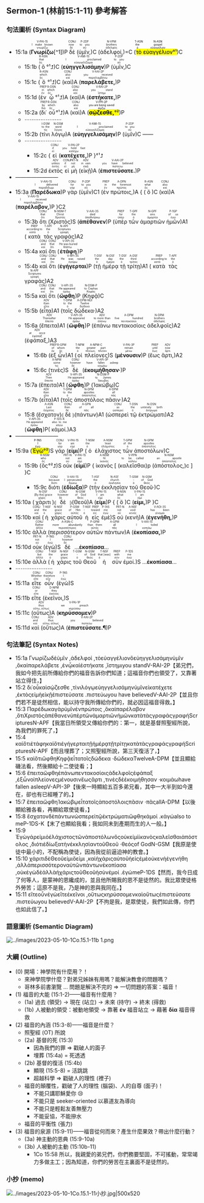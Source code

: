 ## Sermon-1 (林前15:1-11) 參考解答

### 句法圖析 (Syntax Diagram)

- 15:1a (<RUBY><ruby><ruby><strong>Γνωρίζω</strong><rt>γνωρίζω</rt></ruby><rt>I make known</rt></ruby><rt>V-PAI-1S</rt></RUBY>[^1])P <RUBY><ruby><ruby>δὲ<rt>δέ</rt></ruby><rt>now</rt></ruby><rt>CONJ</rt></RUBY> (<RUBY><ruby><ruby>ὑμῖν,<rt>σύ</rt></ruby><rt>to you</rt></ruby><rt>P-2DP</rt></RUBY>)C (<RUBY><ruby><ruby>ἀδελφοί,<rt>ἀδελφός</rt></ruby><rt>brothers</rt></ruby><rt>N-VPM</rt></RUBY>)=C (<mark><RUBY><ruby><ruby>τὸ<rt>ὁ</rt></ruby><rt>the</rt></ruby><rt>T-ASN</rt></RUBY> <RUBY><ruby><ruby>εὐαγγέλιον<rt>εὐαγγέλιον</rt></ruby><rt>gospel</rt></ruby><rt>N-ASN</rt></RUBY>°¹</mark>)C
	- 15:1b (<RUBY><ruby><ruby>ὃ<rt>ὅς</rt></ruby><rt>that</rt></ruby><rt>R-ASN</rt></RUBY>°¹⮥)C (<RUBY><ruby><ruby><strong>εὐηγγελισάμην</strong><rt>εὐαγγελίζομαι</rt></ruby><rt>I proclaimed</rt></ruby><rt>V-AMI-1S</rt></RUBY>)P (<RUBY><ruby><ruby>ὑμῖν,<rt>σύ</rt></ruby><rt>to you</rt></ruby><rt>P-2DP</rt></RUBY>)C 
	- 15:1c (<RUBY><ruby><ruby>ὃ<rt>ὅς</rt></ruby><rt>which</rt></ruby><rt>R-ASN</rt></RUBY>°¹⮥)C (<RUBY><ruby><ruby>καὶ<rt>καί</rt></ruby><rt>also</rt></ruby><rt>CONJ</rt></RUBY>)A (<RUBY><ruby><ruby><strong>παρελάβετε,</strong><rt>παραλαμβάνω</rt></ruby><rt>you received</rt></ruby><rt>V-AAI-2P</rt></RUBY>)P 
	- 15:1d (<RUBY><ruby><ruby>ἐν<rt>ἐν</rt></ruby><rt>in</rt></ruby><rt>PREP</rt></RUBY> <RUBY><ruby><ruby>ᾧ<rt>ὅς</rt></ruby><rt>which</rt></ruby><rt>R-DSN</rt></RUBY>°¹⮥)A (<RUBY><ruby><ruby>καὶ<rt>καί</rt></ruby><rt>also</rt></ruby><rt>CONJ</rt></RUBY>)A (<RUBY><ruby><ruby><strong>ἑστήκατε,</strong><rt>ἵστημι</rt></ruby><rt>you stand</rt></ruby><rt>V-RAI-2P</rt></RUBY>)P 
	- 15:2a (<RUBY><ruby><ruby>δι᾽<rt>διά</rt></ruby><rt>by</rt></ruby><rt>PREP</rt></RUBY> <RUBY><ruby><ruby>οὗ<rt>ὅς</rt></ruby><rt>which</rt></ruby><rt>R-GSN</rt></RUBY>°¹⮥)A (<RUBY><ruby><ruby>καὶ<rt>καί</rt></ruby><rt>also</rt></ruby><rt>CONJ</rt></RUBY>)A (<mark><RUBY><ruby><ruby><strong>σῴζεσθε,</strong><rt>σῴζω</rt></ruby><rt>you are being saved</rt></ruby><rt>V-PPI-2P</rt></RUBY>°²</mark>)P 
	- ⋯⋯⋯⋯⋯⋯⋯
	- 15:2b (<RUBY><ruby><ruby>τίνι<rt>τίς</rt></ruby><rt>to the</rt></ruby><rt>I-DSM</rt></RUBY> <RUBY><ruby><ruby>λόγῳ<rt>λόγος</rt></ruby><rt>word</rt></ruby><rt>N-DSM</rt></RUBY>)A (<RUBY><ruby><ruby><strong>εὐηγγελισάμην</strong><rt>εὐαγγελίζομαι</rt></ruby><rt>I proclaimed</rt></ruby><rt>V-AMI-1S</rt></RUBY>)P (<RUBY><ruby><ruby>ὑμῖν<rt>σύ</rt></ruby><rt>to you</rt></ruby><rt>P-2DP</rt></RUBY>)C ——
	- ⋯⋯⋯⋯⋯⋯⋯
		- 15:2c { <RUBY><ruby><ruby>εἰ<rt>εἰ</rt></ruby><rt>if</rt></ruby><rt>CONJ</rt></RUBY> (<RUBY><ruby><ruby><strong>κατέχετε,</strong><rt>κατέχω</rt></ruby><rt>you hold fast</rt></ruby><rt>V-PAI-2P</rt></RUBY>)P }°¹⮥
		- 15:2d <RUBY><ruby><ruby>ἐκτὸς<rt>ἐκτός</rt></ruby><rt>unless</rt></ruby><rt>ADV</rt></RUBY> <RUBY><ruby><ruby>εἰ<rt>εἰ</rt></ruby><rt>if</rt></ruby><rt>CONJ</rt></RUBY> <RUBY><ruby><ruby>μὴ<rt>μή</rt></ruby><rt>not</rt></ruby><rt>PRT-N</rt></RUBY> (<RUBY><ruby><ruby>εἰκῇ<rt>εἰκῇ</rt></ruby><rt>in vain</rt></ruby><rt>ADV</rt></RUBY>)A (<RUBY><ruby><ruby><strong>ἐπιστεύσατε.</strong><rt>πιστεύω</rt></ruby><rt>you have believed</rt></ruby><rt>V-AAI-2P</rt></RUBY>)P 
- ————————
- 15:3a (<RUBY><ruby><ruby><strong>Παρέδωκα</strong><rt>παραδίδωμι</rt></ruby><rt>I delivered</rt></ruby><rt>V-AAI-1S</rt></RUBY>)P <RUBY><ruby><ruby>γὰρ<rt>γάρ</rt></ruby><rt>for</rt></ruby><rt>CONJ</rt></RUBY> (<RUBY><ruby><ruby>ὑμῖν<rt>σύ</rt></ruby><rt>to you</rt></ruby><rt>P-2DP</rt></RUBY>)C1 (<RUBY><ruby><ruby>ἐν<rt>ἐν</rt></ruby><rt>in</rt></ruby><rt>PREP</rt></RUBY> <RUBY><ruby><ruby>πρώτοις,<rt>πρῶτος</rt></ruby><rt>the foremost</rt></ruby><rt>A-DPN</rt></RUBY>)A { (<RUBY><ruby><ruby>ὃ<rt>ὅς</rt></ruby><rt>what</rt></ruby><rt>R-ASN</rt></RUBY>)C (<RUBY><ruby><ruby>καὶ<rt>καί</rt></ruby><rt>also</rt></ruby><rt>CONJ</rt></RUBY>)A (<RUBY><ruby><ruby><strong>παρέλαβον,</strong><rt>παραλαμβάνω</rt></ruby><rt>I received</rt></ruby><rt>V-AAI-1S</rt></RUBY>)P }C2
	- 15:3b <RUBY><ruby><ruby>ὅτι<rt>ὅτι</rt></ruby><rt>that</rt></ruby><rt>CONJ</rt></RUBY> (<RUBY><ruby><ruby>Χριστὸς<rt>Χριστός</rt></ruby><rt>Christ</rt></ruby><rt>N-NSM-T</rt></RUBY>)S (<RUBY><ruby><ruby><strong>ἀπέθανεν</strong><rt>ἀποθνήσκω</rt></ruby><rt>died</rt></ruby><rt>V-AAI-3S</rt></RUBY>)P (<RUBY><ruby><ruby>ὑπὲρ<rt>ὑπέρ</rt></ruby><rt>for</rt></ruby><rt>PREP</rt></RUBY> <RUBY><ruby><ruby>τῶν<rt>ὁ</rt></ruby><rt>the</rt></ruby><rt>T-GPF</rt></RUBY> <RUBY><ruby><ruby>ἁμαρτιῶν<rt>ἁμαρτία</rt></ruby><rt>sins</rt></ruby><rt>N-GPF</rt></RUBY> <RUBY><ruby><ruby>ἡμῶν<rt>ἐγώ</rt></ruby><rt>of us</rt></ruby><rt>P-1GP</rt></RUBY>)A1 (<RUBY><ruby><ruby>κατὰ<rt>κατά</rt></ruby><rt>according to</rt></ruby><rt>PREP</rt></RUBY> <RUBY><ruby><ruby>τὰς<rt>ὁ</rt></ruby><rt>the</rt></ruby><rt>T-APF</rt></RUBY> <RUBY><ruby><ruby>γραφάς<rt>γραφή</rt></ruby><rt>Scriptures</rt></ruby><rt>N-APF</rt></RUBY>)A2 
	- 15:4a <RUBY><ruby><ruby>καὶ<rt>καί</rt></ruby><rt>and</rt></ruby><rt>CONJ</rt></RUBY> <RUBY><ruby><ruby>ὅτι<rt>ὅτι</rt></ruby><rt>that</rt></ruby><rt>CONJ</rt></RUBY> (<RUBY><ruby><ruby><strong>ἐτάφη</strong><rt>θάπτω</rt></ruby><rt>He was buried</rt></ruby><rt>V-API-3S</rt></RUBY>)P
	- 15:4b <RUBY><ruby><ruby>καὶ<rt>καί</rt></ruby><rt>and</rt></ruby><rt>CONJ</rt></RUBY> <RUBY><ruby><ruby>ὅτι<rt>ὅτι</rt></ruby><rt>that</rt></ruby><rt>CONJ</rt></RUBY> (<RUBY><ruby><ruby><strong>ἐγήγερται</strong><rt>ἐγείρω</rt></ruby><rt>He was raised</rt></ruby><rt>V-RPI-3S</rt></RUBY>)P (<RUBY><ruby><ruby>τῇ<rt>ὁ</rt></ruby><rt>the</rt></ruby><rt>T-DSF</rt></RUBY> <RUBY><ruby><ruby>ἡμέρᾳ<rt>ἡμέρα</rt></ruby><rt>day</rt></ruby><rt>N-DSF</rt></RUBY> <RUBY><ruby><ruby>τῇ<rt>ὁ</rt></ruby><rt>the</rt></ruby><rt>T-DSF</rt></RUBY> <RUBY><ruby><ruby>τρίτῃ<rt>τρίτος</rt></ruby><rt>third</rt></ruby><rt>A-DSF</rt></RUBY>)A1 (<RUBY><ruby><ruby>κατὰ<rt>κατά</rt></ruby><rt>according to</rt></ruby><rt>PREP</rt></RUBY> <RUBY><ruby><ruby>τὰς<rt>ὁ</rt></ruby><rt>the</rt></ruby><rt>T-APF</rt></RUBY> <RUBY><ruby><ruby>γραφάς<rt>γραφή</rt></ruby><rt>Scriptures</rt></ruby><rt>N-APF</rt></RUBY>)A2 
	- 15:5a <RUBY><ruby><ruby>καὶ<rt>καί</rt></ruby><rt>and</rt></ruby><rt>CONJ</rt></RUBY> <RUBY><ruby><ruby>ὅτι<rt>ὅτι</rt></ruby><rt>that</rt></ruby><rt>CONJ</rt></RUBY> (<RUBY><ruby><ruby><strong>ὤφθη</strong><rt>ὁράω</rt></ruby><rt>He appeared</rt></ruby><rt>V-API-3S</rt></RUBY>)P (<RUBY><ruby><ruby>Κηφᾷ<rt>Κηφᾶς</rt></ruby><rt>to Cephas</rt></ruby><rt>N-DSM-P</rt></RUBY>)C 
	- 15:5b (<RUBY><ruby><ruby>εἶτα<rt>εἶτα</rt></ruby><rt>then</rt></ruby><rt>ADV</rt></RUBY>)A1 (<RUBY><ruby><ruby>τοῖς<rt>ὁ</rt></ruby><rt>to the</rt></ruby><rt>T-DPM</rt></RUBY> <RUBY><ruby><ruby>δώδεκα·<rt>δώδεκα</rt></ruby><rt>Twelve</rt></ruby><rt>A-DPM-NUI</rt></RUBY>)A2
	- 15:6a (<RUBY><ruby><ruby>ἔπειτα<rt>ἔπειτα</rt></ruby><rt>Thereafter</rt></ruby><rt>ADV</rt></RUBY>)A1 (<RUBY><ruby><ruby><strong>ὤφθη</strong><rt>ὁράω</rt></ruby><rt>He appeared</rt></ruby><rt>V-API-3S</rt></RUBY>)P (<RUBY><ruby><ruby>ἐπάνω<rt>ἐπάνω</rt></ruby><rt>to more than</rt></ruby><rt>ADV</rt></RUBY> <RUBY><ruby><ruby>πεντακοσίοις<rt>πεντακόσιοι</rt></ruby><rt>five hundred</rt></ruby><rt>A-DPM</rt></RUBY> <RUBY><ruby><ruby>ἀδελφοῖς<rt>ἀδελφός</rt></ruby><rt>brothers</rt></ruby><rt>N-DPM</rt></RUBY>)A2 (<RUBY><ruby><ruby>ἐφάπαξ,<rt>ἐφάπαξ</rt></ruby><rt>at once</rt></ruby><rt>ADV</rt></RUBY>)A3 
		- 15:6b (<RUBY><ruby><ruby>ἐξ<rt>ἐκ</rt></ruby><rt>of</rt></ruby><rt>PREP</rt></RUBY> <RUBY><ruby><ruby>ὧν<rt>ὅς</rt></ruby><rt>whom</rt></ruby><rt>R-GPM</rt></RUBY>)A1 (<RUBY><ruby><ruby>οἱ<rt>ὁ</rt></ruby><rt>the</rt></ruby><rt>T-NPM</rt></RUBY> <RUBY><ruby><ruby>πλείονες<rt>πλείων, πλεῖον</rt></ruby><rt>greater part</rt></ruby><rt>A-NPM-C</rt></RUBY>)S (<RUBY><ruby><ruby><strong>μένουσιν</strong><rt>μένω</rt></ruby><rt>remain</rt></ruby><rt>V-PAI-3P</rt></RUBY>)P (<RUBY><ruby><ruby>ἕως<rt>ἕως</rt></ruby><rt>until</rt></ruby><rt>PREP</rt></RUBY> <RUBY><ruby><ruby>ἄρτι,<rt>ἄρτι</rt></ruby><rt>now</rt></ruby><rt>ADV</rt></RUBY>)A2 
		- 15:6c (<RUBY><ruby><ruby>τινὲς<rt>τις</rt></ruby><rt>some</rt></ruby><rt>X-NPM</rt></RUBY>)S <RUBY><ruby><ruby>δὲ<rt>δέ</rt></ruby><rt>however</rt></ruby><rt>CONJ</rt></RUBY> (<RUBY><ruby><ruby><strong>ἐκοιμήθησαν·</strong><rt>κοιμάω</rt></ruby><rt>have fallen asleep</rt></ruby><rt>V-API-3P</rt></RUBY>)P 
	- 15:7a (<RUBY><ruby><ruby>ἔπειτα<rt>ἔπειτα</rt></ruby><rt>Then</rt></ruby><rt>ADV</rt></RUBY>)A1 (<RUBY><ruby><ruby><strong>ὤφθη</strong><rt>ὁράω</rt></ruby><rt>He appeared</rt></ruby><rt>V-API-3S</rt></RUBY>)P (<RUBY><ruby><ruby>Ἰακώβῳ<rt>Ἰάκωβος</rt></ruby><rt>to James</rt></ruby><rt>N-DSM-P</rt></RUBY>)C 
	- 15:7b (<RUBY><ruby><ruby>εἶτα<rt>εἶτα</rt></ruby><rt>then</rt></ruby><rt>ADV</rt></RUBY>)A1 (<RUBY><ruby><ruby>τοῖς<rt>ὁ</rt></ruby><rt>to the</rt></ruby><rt>T-DPM</rt></RUBY> <RUBY><ruby><ruby>ἀποστόλοις<rt>ἀπόστολος</rt></ruby><rt>apostles</rt></ruby><rt>N-DPM</rt></RUBY> <RUBY><ruby><ruby>πᾶσιν·<rt>πᾶς</rt></ruby><rt>all</rt></ruby><rt>A-DPM</rt></RUBY>)A2 
	- 15:8 (<RUBY><ruby><ruby>ἔσχατον<rt>ἔσχατος</rt></ruby><rt>Last</rt></ruby><rt>A-ASN</rt></RUBY>)⦇ <RUBY><ruby><ruby>δὲ<rt>δέ</rt></ruby><rt>then</rt></ruby><rt>CONJ</rt></RUBY> ⦈(<RUBY><ruby><ruby>πάντων<rt>πᾶς</rt></ruby><rt>of all</rt></ruby><rt>A-GPN</rt></RUBY>)A1 (<RUBY><ruby><ruby>ὡσπερεὶ<rt>ὡσπερεί</rt></ruby><rt>as</rt></ruby><rt>CONJ</rt></RUBY> <RUBY><ruby><ruby>τῷ<rt>ὁ</rt></ruby><rt>the</rt></ruby><rt>T-DSN</rt></RUBY> <RUBY><ruby><ruby>ἐκτρώματι<rt>ἔκτρωμα</rt></ruby><rt>untimely birth</rt></ruby><rt>N-DSN</rt></RUBY>)A2 (<RUBY><ruby><ruby><strong>ὤφθη</strong><rt>ὁράω</rt></ruby><rt>He appeared</rt></ruby><rt>V-API-3S</rt></RUBY>)P( <RUBY><ruby><ruby>κἀμοί.<rt>κἀγώ</rt></ruby><rt>also to me</rt></ruby><rt>P-1DS-K</rt></RUBY>)A3 
- ————————
- 15:9a (<mark><RUBY><ruby><ruby>Ἐγὼ<rt>ἐγώ</rt></ruby><rt>I</rt></ruby><rt>P-1NS</rt></RUBY>°²</mark>)S <RUBY><ruby><ruby>γάρ<rt>γάρ</rt></ruby><rt>for</rt></ruby><rt>CONJ</rt></RUBY> (<RUBY><ruby><ruby><strong>εἰμι</strong><rt>εἰμί</rt></ruby><rt>am</rt></ruby><rt>V-PAI-1S</rt></RUBY>)P (<RUBY><ruby><ruby>ὁ<rt>ὁ</rt></ruby><rt>the</rt></ruby><rt>T-NSM</rt></RUBY> <RUBY><ruby><ruby>ἐλάχιστος<rt>ἐλάχιστος</rt></ruby><rt>least</rt></ruby><rt>A-NSM</rt></RUBY> <RUBY><ruby><ruby>τῶν<rt>ὁ</rt></ruby><rt>of the</rt></ruby><rt>T-GPM</rt></RUBY> <RUBY><ruby><ruby>ἀποστόλων<rt>ἀπόστολος</rt></ruby><rt>apostles</rt></ruby><rt>N-GPM</rt></RUBY>)C 
	- 15:9b (<RUBY><ruby><ruby>ὃς<rt>ὅς</rt></ruby><rt>who</rt></ruby><rt>R-NSM</rt></RUBY>°²⮥)S <RUBY><ruby><ruby>οὐκ<rt>οὐ</rt></ruby><rt>not</rt></ruby><rt>PRT-N</rt></RUBY> (<RUBY><ruby><ruby><strong>εἰμὶ</strong><rt>εἰμί</rt></ruby><rt>am</rt></ruby><rt>V-PAI-1S</rt></RUBY>)P { <RUBY><ruby><ruby>ἱκανὸς<rt>ἱκανός</rt></ruby><rt>fit</rt></ruby><rt>A-NSM</rt></RUBY> [ (<RUBY><ruby><ruby>καλεῖσθαι<rt>καλέω</rt></ruby><rt>to be called</rt></ruby><rt>V-PPN</rt></RUBY>)p (<RUBY><ruby><ruby>ἀπόστολος,<rt>ἀπόστολος</rt></ruby><rt>an apostle</rt></ruby><rt>N-NSM</rt></RUBY>)c ] }C
		- 15:9c <RUBY><ruby><ruby>διότι<rt>διότι</rt></ruby><rt>because</rt></ruby><rt>CONJ</rt></RUBY> (<RUBY><ruby><ruby><strong>ἐδίωξα</strong><rt>διώκω</rt></ruby><rt>I persecuted</rt></ruby><rt>V-AAI-1S</rt></RUBY>)P (<RUBY><ruby><ruby>τὴν<rt>ὁ</rt></ruby><rt>the</rt></ruby><rt>T-ASF</rt></RUBY> <RUBY><ruby><ruby>ἐκκλησίαν<rt>ἐκκλησία</rt></ruby><rt>church</rt></ruby><rt>N-ASF</rt></RUBY> <RUBY><ruby><ruby>τοῦ<rt>ὁ</rt></ruby><rt>-</rt></ruby><rt>T-GSM</rt></RUBY> <RUBY><ruby><ruby>Θεοῦ·<rt>θεός</rt></ruby><rt>of God</rt></ruby><rt>N-GSM</rt></RUBY>)C 
- 15:10a (<RUBY><ruby><ruby>χάριτι<rt>χάρις</rt></ruby><rt>[By the] grace</rt></ruby><rt>N-DSF</rt></RUBY>)⦇ <RUBY><ruby><ruby>δὲ<rt>δέ</rt></ruby><rt>however</rt></ruby><rt>CONJ</rt></RUBY> ⦈(<RUBY><ruby><ruby>Θεοῦ<rt>θεός</rt></ruby><rt>of God</rt></ruby><rt>N-GSM</rt></RUBY>)A (<RUBY><ruby><ruby><strong>εἰμι</strong><rt>εἰμί</rt></ruby><rt>I am</rt></ruby><rt>V-PAI-1S</rt></RUBY>)P { (<RUBY><ruby><ruby>ὅ<rt>ὅς</rt></ruby><rt>what</rt></ruby><rt>R-NSN</rt></RUBY>)C (<RUBY><ruby><ruby><strong>εἰμι,</strong><rt>εἰμί</rt></ruby><rt>I am</rt></ruby><rt>V-PAI-1S</rt></RUBY>)P }C
- 15:10b <RUBY><ruby><ruby>καὶ<rt>καί</rt></ruby><rt>and</rt></ruby><rt>CONJ</rt></RUBY> (<RUBY><ruby><ruby>ἡ<rt>ὁ</rt></ruby><rt>the</rt></ruby><rt>T-NSF</rt></RUBY> <RUBY><ruby><ruby>χάρις<rt>χάρις</rt></ruby><rt>grace</rt></ruby><rt>N-NSF</rt></RUBY> <RUBY><ruby><ruby>αὐτοῦ<rt>αὐτός</rt></ruby><rt>of Him</rt></ruby><rt>P-GSM</rt></RUBY> <RUBY><ruby><ruby>ἡ<rt>ὁ</rt></ruby><rt>-</rt></ruby><rt>T-NSF</rt></RUBY> <RUBY><ruby><ruby>εἰς<rt>εἰς</rt></ruby><rt>toward</rt></ruby><rt>PREP</rt></RUBY> <RUBY><ruby><ruby>ἐμὲ<rt>ἐγώ</rt></ruby><rt>me</rt></ruby><rt>P-1AS</rt></RUBY>)S <RUBY><ruby><ruby>οὐ<rt>οὐ</rt></ruby><rt>not</rt></ruby><rt>PRT-N</rt></RUBY> (<RUBY><ruby><ruby>κενὴ<rt>κενός</rt></ruby><rt>void</rt></ruby><rt>A-NSF</rt></RUBY>)A (<RUBY><ruby><ruby><strong>ἐγενήθη,</strong><rt>γίνομαι</rt></ruby><rt>has been</rt></ruby><rt>V-AOI-3S</rt></RUBY>)P
- 15:10c <RUBY><ruby><ruby>ἀλλὰ<rt>ἀλλά</rt></ruby><rt>Rather</rt></ruby><rt>CONJ</rt></RUBY> (<RUBY><ruby><ruby>περισσότερον<rt>περισσότερος</rt></ruby><rt>more abundantly</rt></ruby><rt>A-ASN-C</rt></RUBY> <RUBY><ruby><ruby>αὐτῶν<rt>αὐτός</rt></ruby><rt>than them</rt></ruby><rt>P-GPM</rt></RUBY> <RUBY><ruby><ruby>πάντων<rt>πᾶς</rt></ruby><rt>all</rt></ruby><rt>A-GPM</rt></RUBY>)A (<RUBY><ruby><ruby><strong>ἐκοπίασα,</strong><rt>κοπιάω</rt></ruby><rt>I toiled</rt></ruby><rt>V-AAI-1S</rt></RUBY>)P 
- 15:10d <RUBY><ruby><ruby>οὐκ<rt>οὐ</rt></ruby><rt>not</rt></ruby><rt>PRT-N</rt></RUBY> (<RUBY><ruby><ruby>ἐγὼ<rt>ἐγώ</rt></ruby><rt>I</rt></ruby><rt>P-1NS</rt></RUBY>)S <RUBY><ruby><ruby>δὲ<rt>δέ</rt></ruby><rt>however</rt></ruby><rt>CONJ</rt></RUBY> ...**ἐκοπίασα**...
- 15:10e <RUBY><ruby><ruby>ἀλλὰ<rt>ἀλλά</rt></ruby><rt>but</rt></ruby><rt>CONJ</rt></RUBY> (<RUBY><ruby><ruby>ἡ<rt>ὁ</rt></ruby><rt>the</rt></ruby><rt>T-NSF</rt></RUBY> <RUBY><ruby><ruby>χάρις<rt>χάρις</rt></ruby><rt>grace</rt></ruby><rt>N-NSF</rt></RUBY> <RUBY><ruby><ruby>τοῦ<rt>ὁ</rt></ruby><rt>-</rt></ruby><rt>T-GSM</rt></RUBY> <RUBY><ruby><ruby>Θεοῦ<rt>θεός</rt></ruby><rt>of God</rt></ruby><rt>N-GSM</rt></RUBY> <RUBY><ruby><ruby>ἡ<rt>ὁ</rt></ruby><rt>that [was]</rt></ruby><rt>T-NSF</rt></RUBY> <RUBY><ruby><ruby>σὺν<rt>σύν</rt></ruby><rt>with</rt></ruby><rt>PREP</rt></RUBY> <RUBY><ruby><ruby>ἐμοί.<rt>ἐγώ</rt></ruby><rt>me</rt></ruby><rt>P-1DS</rt></RUBY>)S ...**ἐκοπίασα**...
- ⋯⋯⋯⋯⋯⋯⋯
- 15:11a <RUBY><ruby><ruby>εἴτε<rt>εἴτε</rt></ruby><rt>Whether</rt></ruby><rt>CONJ</rt></RUBY> <RUBY><ruby><ruby>οὖν<rt>οὖν</rt></ruby><rt>therefore</rt></ruby><rt>CONJ</rt></RUBY> (<RUBY><ruby><ruby>ἐγὼ<rt>ἐγώ</rt></ruby><rt>I</rt></ruby><rt>P-1NS</rt></RUBY>)S
- 15:11b <RUBY><ruby><ruby>εἴτε<rt>εἴτε</rt></ruby><rt>or</rt></ruby><rt>CONJ</rt></RUBY> (<RUBY><ruby><ruby>ἐκεῖνοι,<rt>ἐκεῖνος</rt></ruby><rt>they</rt></ruby><rt>D-NPM</rt></RUBY>)S 
- 15:11c (<RUBY><ruby><ruby>οὕτως<rt>οὕτω, οὕτως</rt></ruby><rt>thus</rt></ruby><rt>ADV</rt></RUBY>)A (<RUBY><ruby><ruby><strong>κηρύσσομεν</strong><rt>κηρύσσω</rt></ruby><rt>we preach</rt></ruby><rt>V-PAI-1P</rt></RUBY>)P
- 15:11d <RUBY><ruby><ruby>καὶ<rt>καί</rt></ruby><rt>and</rt></ruby><rt>CONJ</rt></RUBY> (<RUBY><ruby><ruby>οὕτως<rt>οὕτω, οὕτως</rt></ruby><rt>thus</rt></ruby><rt>ADV</rt></RUBY>)A (<RUBY><ruby><ruby><strong>ἐπιστεύσατε.¶</strong><rt>πιστεύω</rt></ruby><rt>you believed</rt></ruby><rt>V-AAI-2P</rt></RUBY>)P

### 句法筆記 (Syntax Notes)

- 15:1a Γνωρίζωδὲὑμῖν ,ἀδελφοί ,τὸεὐαγγέλιονὃεὐηγγελισάμηνὑμῖν ,ὃκαὶπαρελάβετε ,ἐνᾧκαὶἑστήκατε ,ἵστημιyou standV-RAI-2P【弟兄們，我如今把先前所傳給你們的福音告訴你們知道；這福音你們也領受了，又靠著站立得住，】 
- 15:2 δι᾽οὗκαὶσῴζεσθε ,τίνιλόγῳεὐηγγελισάμηνὑμῖνεἰκατέχετε ,ἐκτὸςεἰμὴεἰκῇἐπιστεύσατε .πιστεύωyou have believedV-AAI-2P【並且你們若不是徒然相信，能以持守我所傳給你們的，就必因這福音得救。】 
- 15:3 Παρέδωκαγὰρὑμῖνἐνπρώτοις ,ὃκαὶπαρέλαβον ,ὅτιΧριστὸςἀπέθανενὑπὲρτῶνἁμαρτιῶνἡμῶνκατὰτὰςγραφάςγραφήScripturesN-APF【我當日所領受又傳給你們的：第一，就是基督照聖經所說，為我們的罪死了，】 
- 15:4 καὶὅτιἐτάφηκαὶὅτιἐγήγερταιτῇἡμέρᾳτῇτρίτῃκατὰτὰςγραφάςγραφήScripturesN-APF【而且埋葬了；又照聖經所說，第三天復活了，】 
- 15:5 καὶὅτιὤφθηΚηφᾷεἶτατοῖςδώδεκα ·δώδεκαTwelveA-DPM【並且顯給磯法看，然後顯給十二使徒看；】 
- 15:6 ἔπειταὤφθηἐπάνωπεντακοσίοιςἀδελφοῖςἐφάπαξ ,ἐξὧνοἱπλείονεςμένουσινἕωςἄρτι ,τινὲςδὲἐκοιμήθησαν ·κοιμάωhave fallen asleepV-API-3P【後來一時顯給五百多弟兄看，其中一大半到如今還在，卻也有已經睡了的。】 
- 15:7 ἔπειταὤφθηἸακώβῳεἶτατοῖςἀποστόλοιςπᾶσιν ·πᾶςallA-DPM【以後顯給雅各看，再顯給眾使徒看，】 
- 15:8 ἔσχατονδὲπάντωνὡσπερεὶτῷἐκτρώματιὤφθηκἀμοί .κἀγώalso to meP-1DS-K【末了也顯給我看；我如同未到產期而生的人一般。】 
- 15:9 Ἐγὼγάρεἰμιὁἐλάχιστοςτῶνἀποστόλωνὃςοὐκεἰμὶἱκανὸςκαλεῖσθαιἀπόστολος ,διότιἐδίωξατὴνἐκκλησίαντοῦΘεοῦ ·θεόςof GodN-GSM【我原是使徒中最小的，不配稱為使徒，因為我從前逼迫神的教會。】 
- 15:10 χάριτιδὲΘεοῦεἰμιὅεἰμι ,καὶἡχάριςαὐτοῦἡεἰςἐμὲοὐκενὴἐγενήθη ,ἀλλὰπερισσότεροναὐτῶνπάντωνἐκοπίασα ,οὐκἐγὼδὲἀλλὰἡχάριςτοῦΘεοῦἡσὺνἐμοί .ἐγώmeP-1DS【然而，我今日成了何等人，是蒙神的恩纔成的，並且他所賜我的恩不是徒然的。我比眾使徒格外勞苦；這原不是我，乃是神的恩與我同在。】 
- 15:11 εἴτεοὖνἐγὼεἴτεἐκεῖνοι ,οὕτωςκηρύσσομενκαὶοὕτωςἐπιστεύσατε .πιστεύωyou believedV-AAI-2P【不拘是我，是眾使徒，我們如此傳，你們也如此信了。】 

### 語意圖析 (Semantic Diagram)


![../images/2023-05-10-1Co.15.1-11b 1.png](../images/2023-05-10-1Co.15.1-11b%201.png)


### 大綱 (Outline)

- (0) 開場：神學院有什麼用？！
	- 來神學院學什麼？對弟兄姊妹有用嗎？能解決教會的問題嗎？
	- 哥林多前書瀏覽 ... 問題是解決不完的 ⇒ 一切問題的答案：福音！
- (1)  福音的大能 (15:1-2)——福音有什麼用？ 
	- (1a) 過去 (領受) → 現在 (站立) → 未來 (持守) → 終末 (得救)
	- (1b) 人被動的領受：被動地領受  →  靠著 **ἐν** 福音站立  →  藉著 **δία** 福音得救
- (2)  福音的內涵  (15:3-8)——福音是什麼？
	- 照聖經 (OT) 所說
	- (2a) 基督的死 (15:3)
		- 因為我們的罪 ⇒ 戳破人的面子
		- 埋葬 (15:4a) = 死透透
	- (2b) 基督的復活 (15:4b)
		- 顯現 (15:5-8) = 活跳跳
		- 超越科學 ⇒ 戳破人的理性 (裡子)
	- 福音的顛覆性，戳破了人的理性 (腦袋)、人的自尊 (面子)！
		- 不能只講耶穌愛你 😢
		- 不能只是 seeker-oriented 以慕道友為導向
		- 不能只是輕鬆友善無壓力
		- 不能妥協，不能摻水
	- 福音的平衡性 (張力)
- (3)  福音的泉源 (15:9-11)——福音從何而來？產生什麼果效？帶出什麼行動？
	- (3a) 神主動的恩典 (15:9-10a)
	- (3b) 人被動的主動 (15:10b-11)
		- 1Co 15:58 所以，我親愛的弟兄們，你們務要堅固，不可搖動，常常竭力多做主工；因為知道，你們的勞苦在主裏面不是徒然的。 


### 小抄 (memo)


![../images/2023-05-10-1Co.15.1-11小抄.jpg|500x520](../images/2023-05-10-1Co.15.1-11%E5%B0%8F%E6%8A%84.jpg)


